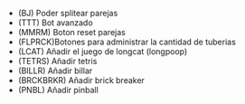 - (BJ) Poder splitear parejas
- (TTT) Bot avanzado
- (MMRM) Boton reset parejas
- (FLPRCK)Botones para administrar la cantidad de tuberias
- (LCAT) Añadir el juego de longcat (longpoop)
- (TETRS) Añadir tetris
- (BILLR) Añadir billar
- (BRCKBRKR) Añadir brick breaker
- (PNBL) Añadir pinball
